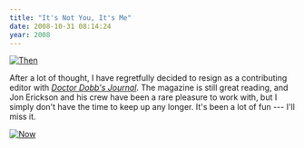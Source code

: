 ```yaml
---
title: "It's Not You, It's Me"
date: 2008-10-31 08:14:24
year: 2008
---
```

<a href="http://www.ddj.com"><img src="{{'/files/2008/10/ddj-old.png' | relative_url}}" alt="Then" border="0" /></a>

After a lot of thought, I have regretfully decided to resign as a contributing editor with <a href="http://www.ddj.com"><em>Doctor Dobb's Journal</em></a>. The magazine is still great reading, and Jon Erickson and his crew have been a rare pleasure to work with, but I simply don't have the time to keep up any longer. It's been a lot of fun --- I'll miss it.

<a href="http://www.ddj.com"><img src="{{'/files/2008/10/ddj-new.png' | relative_url}}" alt="Now" border="0" /></a>
